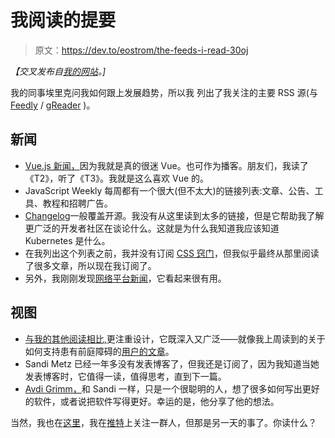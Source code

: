 # 我阅读的提要

> 原文：<https://dev.to/eostrom/the-feeds-i-read-30oj>

*【交叉发布自[我的网站](https://www.erikostrom.com/code/words/the-feeds-i-read)。]*

我的同事埃里克问我如何跟上发展趋势，所以我
列出了我关注的主要 RSS 源(与 [Feedly](https://feedly.com) / [gReader](https://noinnion.com/greader/) )。

## 新闻

*   [Vue.js 新闻，](https://news.vuejs.org)因为我就是真的很迷 Vue。也可作为播客。朋友们，我读了《T2》，听了《T3》。我就是这么喜欢 Vue 的。
*   JavaScript Weekly 每周都有一个很大(但不太大)的链接列表:文章、公告、工具、教程和招聘广告。
*   [Changelog](https://changelog.com)一般覆盖开源。我没有从这里读到太多的链接，但是它帮助我了解更广泛的开发者社区在谈论什么。这就是为什么我知道我应该知道 Kubernetes 是什么。
*   在我列出这个列表之前，我并没有订阅 [CSS 窍门](http://css-tricks.com/)，但我似乎最终从那里阅读了很多文章，所以现在我订阅了。
*   另外，我刚刚发现[网络平台新闻](https://webplatform.news/)，它看起来很有用。

## 视图

*   [与我的其他阅读相比,](https://alistapart.com)更注重设计，它既深入又广泛——就像我上周读到的关于如何支持患有前庭障碍的[用户的文章](https://alistapart.com/article/accessibility-for-vestibular)。
*   Sandi Metz 已经一年多没有发表博客了，但我还是订阅了，因为我知道当她发表博客时，它值得一读，值得思考，直到下一篇。
*   [Avdi Grimm，](https://avdi.codes)和 Sandi 一样，只是一个很聪明的人，想了很多如何写出更好的软件，或者说把软件写得更好。幸运的是，他分享了他的想法。

当然，我也在[这里](https://dev.to)，我在[推特](https://twitter.com/erikostrom)上关注一群人，但那是另一天的事了。你读什么？